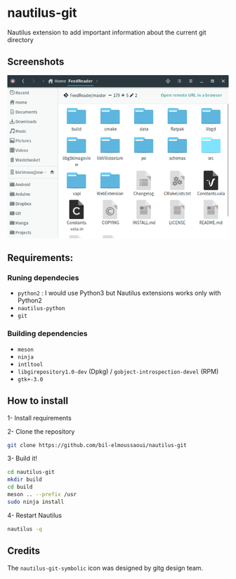 # nautilus-git
Nautilus extension to add important information about the current git directory

## Screenshots

 <div align="center"><img src="screenshots/screenshot1.png" alt="Preview" /></div>


## Requirements:
### Runing dependecies
- `python2` : I would use Python3 but Nautilus extensions works only with Python2
- `nautilus-python`
- `git`

### Building dependencies
- `meson`
- `ninja`
- `intltool`
- `libgirepository1.0-dev` (Dpkg) / `gobject-introspection-devel` (RPM)
- `gtk+-3.0`


## How to install 
1- Install requirements

2- Clone the repository 
```bash
git clone https://github.com/bil-elmoussaoui/nautilus-git
```
3- Build it!
```bash
cd nautilus-git 
mkdir build
cd build
meson .. --prefix /usr
sudo ninja install
``` 
4- Restart Nautilus 
```bash
nautilus -q
```

## Credits
The `nautilus-git-symbolic` icon was designed by gitg design team.
